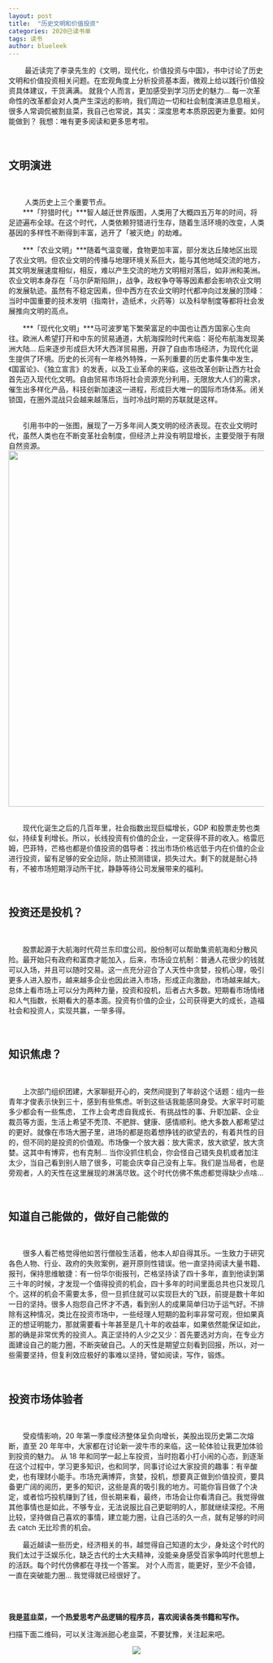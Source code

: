 ```yaml
---
layout: post
title:  "历史文明和价值投资"
categories: 2020已读书单
tags: 读书
author: blueleek
---
```

 
 
 &emsp;&emsp; 最近读完了李录先生的《文明，现代化，价值投资与中国》，书中讨论了历史文明和价值投资相关问题。在宏观角度上分析投资基本面，微观上给以践行价值投资具体建议，干货满满。
 就我个人而言，更加感受到学习历史的魅力... 每一次革命性的改革都会对人类产生深远的影响，我们周边一切和社会制度演进息息相关。很多人常调侃被割韭菜，我自己也常说，其实：深度思考本质原因更为重要。如何能做到？ 我想：唯有更多阅读和更多思考啦。












<br/>


## 文明演进

<br/>

&emsp;&emsp; 人类历史上三个重要节点。
<br/>
&emsp;&emsp;***「狩猎时代」***智人越迁世界版图，人类用了大概四五万年的时间，将足迹遍布全球。在这个时代，人类依赖狩猎进行生存，随着生活环境的改变，人类基因的多样性不断得到丰富，逃开了「被灭绝」的劫难。
<br/>

&emsp;&emsp;***「农业文明」***随着气温变暖，食物更加丰富，部分发达丘陵地区出现了农业文明。但农业文明的传播与地理环境关系巨大，能与其他地域交流的地方，其文明发展速度相似，相反，难以产生交流的地方文明相对落后，如非洲和美洲。农业文明本身存在「马尔萨斯陷阱」，战争，政权争夺等等因素都会影响农业文明的发展轨迹。虽然有不稳定因素，但中西方在农业文明时代都冲向过发展的顶峰：当时中国重要的技术发明（指南针，造纸术，火药等）以及科举制度等都将社会发展推向文明的高点。

&emsp;&emsp;***「现代化文明」***马可波罗笔下繁荣富足的中国也让西方国家心生向往。欧洲人希望打开和中东的贸易通道，大航海探险时代来临：哥伦布航海发现美洲大陆... 后来逐步形成巨大环大西洋贸易圈，开辟了自由市场经济，为现代化诞生提供了环境。历史的长河有一年格外特殊，一系列重要的历史事件集中发生，《国富论》、《独立宣言》的发表，以及工业革命的来临，这些改革创新让西方社会首先迈入现代化文明。自由贸易市场将社会资源充分利用，无限放大人们的需求，催生出多样化产品，科技创新加速这一进程，形成巨大唯一的国际市场体系。闭关锁国，在圈外混战只会越来越落后，当时冷战时期的苏联就是这样。


<br/>
&emsp;&emsp;引用书中的一张图，展现了一万多年间人类文明的经济表现。在农业文明时代，虽然人类也在不断变革社会制度，但经济上并没有明显增长，主要受限于有限自然资源。

<br/>

<div style="text-align: center">
<img width = "700" src="https://img-blog.csdnimg.cn/20200711003709347.png?x-oss-process=image/watermark,type_ZmFuZ3poZW5naGVpdGk,shadow_10,text_aHR0cHM6Ly9ibG9nLmNzZG4ubmV0L2hodGh3eA==,size_16,color_FFFFFF,t_70"/>
</div>

<br/>

&emsp;&emsp;现代化诞生之后的几百年里，社会指数出现巨幅增长，GDP 和股票走势也类似，持续复利增长。所以，长线投资有价值的企业，一定获得不菲的收入。格雷厄姆，巴菲特，芒格也都是价值投资的倡导者：找出市场价格远低于内在价值的企业进行投资，留有足够的安全边际，防止预测错误，损失过大。剩下的就是耐心持有，不被市场短期浮动所干扰，静静等待公司发展带来的福利。


<br/>

## 投资还是投机？

<br/>

&emsp;&emsp;股票起源于大航海时代荷兰东印度公司。股份制可以帮助集资航海和分散风险。最开始只有政府和富商才能加入，后来，市场设立机制：普通人花很少的钱就可以入场，并且可以随时交易。这一点充分迎合了人天性中贪婪，投机心理，吸引更多人进入股市，越来越多企业也因此进入市场，形成正向激励，市场越来越大。总体上看市场上可以分为两种力量，投资和投机，后者占大多数。短期看市场情绪和人气指数，长期看大的基本面。投资有价值的企业，公司获得更大的成长，造福社会和投资人，实现共赢，一举多得。

<br/>

## 知识焦虑？

<br/>

&emsp;&emsp;上次部门组织团建，大家聊挺开心的，突然间提到了年龄这个话题：组内一些青年才俊表示快到三十，感到有些焦虑。听到这些话我能感同身受。大家平时可能多少都会有一些焦虑，
工作上会考虑自我成长、有挑战性的事、升职加薪、企业裁员等方面，生活上希望不秃顶、不肥胖、健康、感情顺利。绝大多数人都希望过的更好。就像在市场大圈子里，进场的都是抱着想挣钱的欲望去的，有着共性的目的，但不同的是投资的价值观。市场像一个放大器：放大需求，放大欲望，放大贪婪。这其中有博弈，也有克制... 当你没抓住机会，你会怪自己错失良机或者加注太少，当自己看到别人赔了很多，可能会庆幸自己没有上车。我们是当局者，也是旁观者，人的天性在这里展现的淋漓尽致。这个时代仿佛不焦虑都觉得缺少点啥...

<br/>

## 知道自己能做的，做好自己能做的
<br/>


&emsp;&emsp;很多人看芒格觉得他如苦行僧般生活着，他本人却自得其乐。一生致力于研究各色人物、行业、政府的失败案例，避开原则性错误。他一直坚持阅读大量书籍、报刊，保持思维敏捷：有一份华尔街报刊，芒格坚持读了四十多年，直到他读到第三十年的时候，才发现一个值得投资的机会，四十多年的时间里面总共也只发现几个。这样的机会不需要太多，但一旦抓住就可以实现巨大的飞跃，前提是数十年如一日的坚持。很多人抱怨自己怀才不遇，看到别人的成果简单归功于运气好。不排除有这种情况，类比在投资市场中，一些经理人短期的盈利率非常可观，但如果真正的想证明能力，那就需要看十年甚至是几十年的收益率，如果依然能保证如此，那的确是非常优秀的投资人。真正坚持的人少之又少：首先要选对方向，在专业方面建设自己的能力圈，不断突破自己。人的天性是期望立刻看到回报，所以，对一些需要坚持，但复利效应极好的事难以坚持，譬如阅读，写作，锻炼。

<br/>

## 投资市场体验者
<br/>

&emsp;&emsp;受疫情影响，20 年第一季度经济整体呈负向增长，美股出现历史第二次熔断，直至 20 年年中，大家都在讨论新一波牛市的来临，这一轮体验让我更加体验到投资的魅力。
从 18 年和同学一起上车投资，当时抱着小打小闹的心态，到逐渐在这个过程中，学习更多知识，也和同学，同事讨论过大家投资的趣事：有辛酸史，也有理财小能手。市场充满博弈，贪婪，投机，想要真正做到价值投资，要具备更广阔的阅历，更多的知识，这些是真的吸引我的地方。可能你盲目做了个决定，或者恰巧投机赚到了钱，但长期来看，最终，市场会让你看清自己。我觉得做其他事情也是如此，不够专业，无法说服比自己更聪明的人，那就继续深挖。不用比较，坚持做自己喜欢的事情，建立能力圈，让自己活的久一点，就有足够的时间去 catch 
无比珍贵的机会。

&emsp;&emsp;最近越读一些历史，经济相关的书，越觉得自己知道的太少，身处这个时代的我们太过于泛娱乐化，缺乏古代的士大夫精神，没能亲身感受百家争鸣时代思想上的活跃。每个时代仿佛都在寻找一个答案。
对个人而言，能更好，至少不会错，一直在突破能力圈... 我觉得就已经很好了。

<br/>
<br/>


**我是蓝韭菜，一个热爱思考产品逻辑的程序员，喜欢阅读各类书籍和写作。**

扫描下面二维码，可以关注海派甜心老韭菜，不要犹豫，关注起来吧。<br/>
<div style="text-align: center">
<img src="https://pic1.zhimg.com/80/v2-e9a8c6db60c6ed251ad46fa464063dac_hd.jpg"/>
</div>

